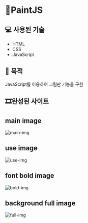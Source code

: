 # 🎨PaintJS

## 💻 사용된 기술
* HTML
* CSS
* JavaScript
## 🎈 목적
JavaScript를 이용하여 그림판 기능을 구현

## 🎞완성된 사이트
## main image
![main-img](https://user-images.githubusercontent.com/85764782/172067173-ade9d9d7-c9e7-488a-9194-f34707a010b5.png)

## use image
![use-img](https://user-images.githubusercontent.com/85764782/172067175-b59ee9f1-3035-415d-8e30-8dd1deb1ab5d.png)

## font bold image
![bold-img](https://user-images.githubusercontent.com/85764782/172067176-2a0e4450-88bc-48f3-b0bf-44561af72124.png)

## background full image
![full-img](https://user-images.githubusercontent.com/85764782/172067177-00cf1a60-035a-4724-bf3a-c322c086e976.png)



